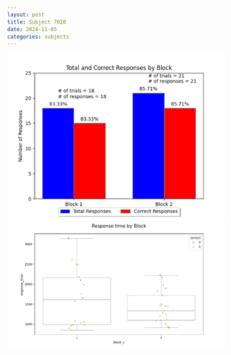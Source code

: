 ```yaml
---
layout: post
title: Subject 7020
date: 2024-11-05
categories: subjects
---
```


![](data/7020/run-25/7020_ATS_responses.png)
![](data/7020/run-25/7020_ATS_rt.png)
